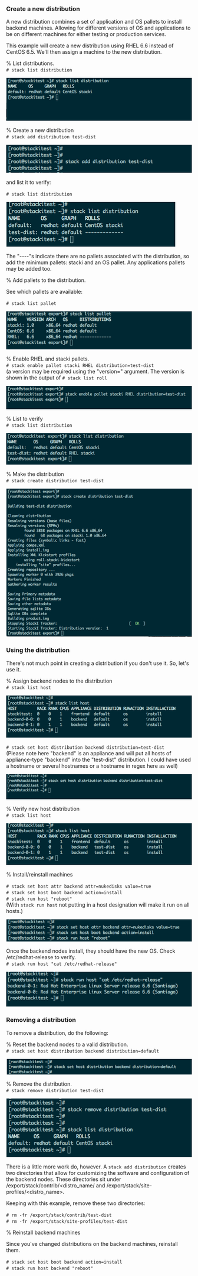 ### Create a new distribution

A new distribution combines a set of application and OS pallets to install backend machines. Allowing for different versions of OS and applications to be on different machines for either testing or production services. 

This example will create a new distribution using RHEL 6.6 instead of CentOS 6.5. We'll then assign a machine to the new distribution.

% List distributions.  
`# stack list distribution`

![stack list distribution](images/stack-list-distribution-3.png)


% Create a new distribution  
`# stack add distribution test-dist`

![stack add distribution](images/stack-add-distribution-1.png)

and list it to verify:

`# stack list distribution` 

![stack list distribution](images/stack-list-distribution-1.png)
 

The "----"s indicate there are no pallets associated with the distribution, so add the minimum pallets: stacki and an OS pallet. Any applications pallets may be added too.

% Add pallets to the distribution.

See which pallets are available:

`# stack list pallet`

![stack list pallet](images/stack-list-pallet-2.png)

% Enable RHEL and stacki pallets.       
`# stack enable pallet stacki RHEL distribution=test-dist`      
(a version may be required using the "version=" argument. The version is shown in the output of `# stack list roll`

![stack enable pallet](images/stack-enable-pallet-2.png)

% List to verify  
`# stack list distribution`

![stack list distribution](images/stack-list-distribution-2.png)

% Make the distribution  
`# stack create distribution test-dist`

![stack create distribution](images/stack-create-distribution-2.png)

### Using the distribution

There's not much point in creating a distribution if you don't use it. So, let's use it.

% Assign backend nodes to the distribution  
`# stack list host`  

![stack list host](images/stack-list-host-1.png)

`# stack set host distribution backend distribution=test-dist`  
(Please note here "backend" is an appliance and will put all hosts of appliance-type "backend" into the "test-dist" distribution. I could have used a hostname or several hostnames or a hostname in regex here as well)

![stack set host distribution](images/stack-set-host-distribution-1.png)

% Verify new host distribution  
`# stack list host`  

![stack list host](images/stack-list-host-2.png)

% Install/reinstall machines

`# stack set host attr backend attr=nukedisks value=true`  
`# stack set host boot backend action=install`  
`# stack run host "reboot"`  
(With `stack run host` not putting in a host designation will make it run on all hosts.)

![stack host reinstall](images/stack-reinstall-1.png)

Once the backend nodes install, they should have the new OS. Check /etc/redhat-release to verify.  
`# stack run host "cat /etc/redhat-release"`

![stack verify](images/stack-distribution-verify-1.png)


### Removing a distribution

To remove a distribution, do the following:

% Reset the backend nodes to a valid distribution.  
`# stack set host distribution backend distribution=default`

![stack reset distribution](images/stack-reset-distribution-1.png)

% Remove the distribution.  
`# stack remove distribution test-dist`  

![stack remove distribution](images/stack-remove-distribution-1.png)

There is a little more work do, however. A `stack add distribution` creates two directories that allow for customizing the software and configuration of the backend nodes. These directories sit under /export/stack/contrib/<distro_name/ and /export/stack/site-profiles/<distro_name>.

Keeping with this example, remove these two directories:

`# rm -fr /export/stack/contrib/test-dist`  
`# rm -fr /export/stack/site-profiles/test-dist`



% Reinstall backend machines

Since you've changed distributions on the backend machines, reinstall them.

`# stack set host boot backend action=install`  
`# stack run host backend "reboot"`


